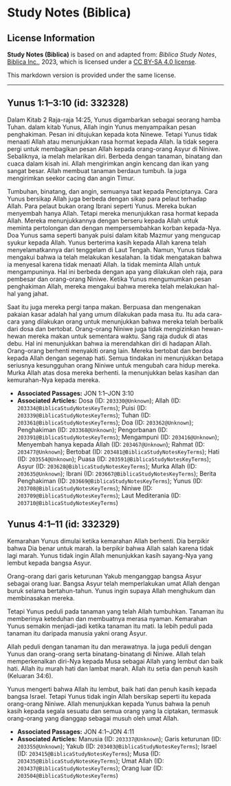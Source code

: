 # Study Notes (Biblica)

## License Information

**Study Notes (Biblica)** is based on and adapted from: _Biblica Study Notes_, [Biblica Inc.](https://www.biblica.com/), 2023, which is licensed under a [CC BY-SA 4.0 license](https://creativecommons.org/licenses/by-sa/4.0/legalcode.en).

This markdown version is provided under the same license.



--------------------------------

## Yunus 1:1–3:10 (id: 332328)

Dalam Kitab 2 Raja\-raja 14:25, Yunus digambarkan sebagai seorang hamba Tuhan. dalam kitab Yunus, Allah ingin Yunus menyampaikan pesan penghakiman. Pesan ini ditujukan kepada kota Ninewe. Tetapi Yunus tidak menaati Allah atau menunjukkan rasa hormat kepada Allah. Ia tidak segera pergi untuk membagikan pesan Allah kepada orang\-orang Asyur di Niniwe. Sebaliknya, ia melah melarikan diri. Berbeda dengan tanaman, binatang dan cuaca dalam kisah ini. Allah mengirimkan angin kencang dan ikan yang sangat besar. Allah membuat tanaman berdaun tumbuh. Ia juga mengirimkan seekor cacing dan angin Timur. 

Tumbuhan, binatang, dan angin, semuanya taat kepada Penciptanya. Cara Yunus bersikap Allah juga berbeda dengan sikap para pelaut terhadap Allah. Para pelaut bukan orang Ibrani seperti Yunus. Mereka bukan menyembah hanya Allah. Tetapi mereka menunjukkan rasa hormat kepada Allah. Mereka menunjukkannya dengan berseru kepada Allah untuk meminta pertolongan dan dengan mempersembahkan korban kepada\-Nya. Doa Yunus sama seperti banyak puisi dalam kitab Mazmur yang mengucap syukur kepada Allah. Yunus berterima kasih kepada Allah karena telah menyelamatkannya dari tenggelam di Laut Tengah. Namun, Yunus tidak mengakui bahwa ia telah melakukan kesalahan. Ia tidak mengatakan bahwa ia menyesal karena tidak menaati Allah. Ia tidak meminta Allah untuk mengampuninya. Hal ini berbeda dengan apa yang dilakukan oleh raja, para pembesar dan orang\-orang Niniwe. Ketika Yunus mengumumkan pesan penghakiman Allah, mereka mengakui bahwa mereka telah melakukan hal\-hal yang jahat. 

Saat itu juga mereka pergi tanpa makan. Berpuasa dan mengenakan pakaian kasar adalah hal yang umum dilakukan pada masa itu. Itu ada cara\-cara yang dilakukan orang untuk menunjukkan bahwa mereka telah berbalik dari dosa dan bertobat. Orang\-orang Niniwe juga tidak mengizinkan hewan\-hewan mereka makan untuk sementara waktu. Sang raja duduk di atas debu. Hal ini menunjukkan bahwa ia merendahkan diri di hadapan Allah. Orang\-orang berhenti menyakiti orang lain. Mereka bertobat dan berdoa kepada Allah dengan segenap hati. Semua tindakan ini menunjukkan betapa seriusnya kesungguhan orang Niniwe untuk mengubah cara hidup mereka. Murka Allah atas dosa mereka berhenti. Ia menunjukkan belas kasihan dan kemurahan\-Nya kepada mereka.

* **Associated Passages:** JON 1:1–JON 3:10
* **Associated Articles:** Dosa (ID: `203330@Unknown`); Allah (ID: `203334@BiblicaStudyNotesKeyTerms`); Puisi (ID: `203339@BiblicaStudyNotesKeyTerms`); Tuhan (ID: `203361@BiblicaStudyNotesKeyTerms`); Doa (ID: `203362@Unknown`); Penghakiman (ID: `203368@Unknown`); Pengorbanan (ID: `203391@BiblicaStudyNotesKeyTerms`); Mengampuni (ID: `203416@Unknown`); Menyembah hanya kepada Allah (ID: `203467@Unknown`); Rahmat (ID: `203477@Unknown`); Bertobat (ID: `203481@BiblicaStudyNotesKeyTerms`); Hati (ID: `203554@Unknown`); Puasa (ID: `203591@BiblicaStudyNotesKeyTerms`); Asyur (ID: `203628@BiblicaStudyNotesKeyTerms`); Murka Allah (ID: `203635@Unknown`); Ibrani (ID: `203667@BiblicaStudyNotesKeyTerms`); Berita Penghakiman (ID: `203669@BiblicaStudyNotesKeyTerms`); Yunus (ID: `203708@BiblicaStudyNotesKeyTerms`); Niniwe (ID: `203709@BiblicaStudyNotesKeyTerms`); Laut Mediterania (ID: `203710@BiblicaStudyNotesKeyTerms`)

## Yunus 4:1–11 (id: 332329)

Kemarahan Yunus dimulai ketika kemarahan Allah berhenti. Dia berpikir bahwa Dia benar untuk marah. Ia berpikir bahwa Allah salah karena tidak lagi marah. Yunus tidak ingin Allah menunjukkan kasih sayang\-Nya yang lembut kepada bangsa Asyur. 

Orang\-orang dari garis keturunan Yakub menganggap bangsa Asyur sebagai orang luar. Bangsa Asyur telah memperlakukan umat Allah dengan buruk selama bertahun\-tahun. Yunus ingin supaya Allah menghukum dan membinasakan mereka. 

Tetapi Yunus peduli pada tanaman yang telah Allah tumbuhkan. Tanaman itu memberinya keteduhan dan membuatnya merasa nyaman. Kemarahan Yunus semakin menjadi\-jadi ketika tanaman itu mati. Ia lebih peduli pada tanaman itu daripada manusia yakni orang Asyur. 

Allah peduli dengan tanaman itu dan merawatnya. Ia juga peduli dengan Yunus dan orang\-orang serta binatang\-binatang di Niniwe. Allah telah memperkenalkan diri\-Nya kepada Musa sebagai Allah yang lembut dan baik hati. Allah itu murah hati dan lambat marah. Allah itu setia dan penuh kasih (Keluaran 34:6\). 

Yunus mengerti bahwa Allah itu lembut, baik hati dan penuh kasih kepada bangsa Israel. Tetapi Yunus tidak ingin Allah bersikap seperti itu kepada orang\-orang Niniwe. Allah menunjukkan kepada Yunus bahwa Ia penuh kasih kepada segala sesuatu dan semua orang yang Ia ciptakan, termasuk orang\-orang yang dianggap sebagai musuh oleh umat Allah.

* **Associated Passages:** JON 4:1–JON 4:11
* **Associated Articles:** Manusia (ID: `203337@Unknown`); Garis keturunan (ID: `203355@Unknown`); Yakub (ID: `203403@BiblicaStudyNotesKeyTerms`); Israel (ID: `203415@BiblicaStudyNotesKeyTerms`); Musa (ID: `203435@BiblicaStudyNotesKeyTerms`); Umat Allah (ID: `203437@BiblicaStudyNotesKeyTerms`); Orang luar (ID: `203504@BiblicaStudyNotesKeyTerms`)

